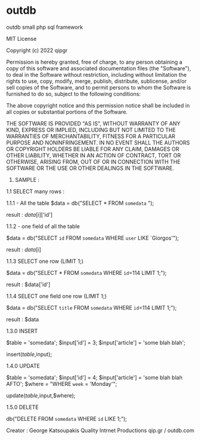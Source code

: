 # outdb
outdb small php sql framework

MIT License

Copyright (c) 2022 qipgr

Permission is hereby granted, free of charge, to any person obtaining a copy
of this software and associated documentation files (the "Software"), to deal
in the Software without restriction, including without limitation the rights
to use, copy, modify, merge, publish, distribute, sublicense, and/or sell
copies of the Software, and to permit persons to whom the Software is
furnished to do so, subject to the following conditions:

The above copyright notice and this permission notice shall be included in all
copies or substantial portions of the Software.

THE SOFTWARE IS PROVIDED "AS IS", WITHOUT WARRANTY OF ANY KIND, EXPRESS OR
IMPLIED, INCLUDING BUT NOT LIMITED TO THE WARRANTIES OF MERCHANTABILITY,
FITNESS FOR A PARTICULAR PURPOSE AND NONINFRINGEMENT. IN NO EVENT SHALL THE
AUTHORS OR COPYRIGHT HOLDERS BE LIABLE FOR ANY CLAIM, DAMAGES OR OTHER
LIABILITY, WHETHER IN AN ACTION OF CONTRACT, TORT OR OTHERWISE, ARISING FROM,
OUT OF OR IN CONNECTION WITH THE SOFTWARE OR THE USE OR OTHER DEALINGS IN THE
SOFTWARE.


1. SAMPLE : 



1.1 SELECT many rows :

1.1.1 - All the table
$data = db("SELECT * FROM `somedata` ");

result : $data[$i]['id']

1.1.2 - one field of all the table

$data = db("SELECT `id` FROM `somedata` WHERE `user` LIKE `Giorgos'");

result : $data[$i]



1.1.3 SELECT one row (LIMIT 1;)

$data = db("SELECT * FROM `somedata` WHERE `id`=114 LIMIT 1;");

result : $data['id']

1.1.4 SELECT one field one row (LIMIT 1;)

$data = db("SELECT `title` FROM `somedata` WHERE `id`=114 LIMIT 1;");

result : $data


1.3.0 INSERT

$table = 'somedata'; $input['id'] = 3; $input['article'] = 'some blah blah';

insert($table,$input);

1.4.0 UPDATE

$table = 'somedata'; $input['id'] = 4; $input['article'] = 'some blah blah AFTO'; $where = "WHERE `week` = 'Monday'";

update($table,$input,$where);

1.5.0 DELETE


db("DELETE FROM `somedata` WHERE `id` LIKE 1;");

Creator : George Katsoupakis
Quality Intrnet Productions qip.gr / outdb.com
